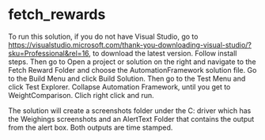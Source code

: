 # fetch_rewards
To run this solution, if you do not have Visual Studio, go to https://visualstudio.microsoft.com/thank-you-downloading-visual-studio/?sku=Professional&rel=16, to download the latest version. 
Follow install steps. Then go to Open a project or solution on the right and navigate to the Fetch Reward Folder and choose the AutomationFramework solution file. Go to the Build Menu and click Build Solution. 
Then go to the Test Menu and click Test Explorer. Collapse Automation Framework, until you get to WeightComparison. Clich right click and run. 

The solution will create a screenshots folder under the C: driver which has the Weighings screenshots and an AlertText Folder that contains the output from the alert box. Both outputs are time stamped.
